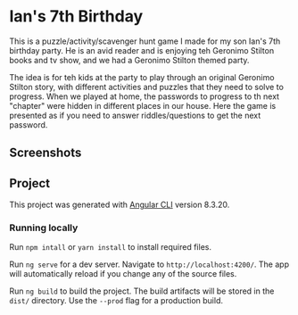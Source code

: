 # Ian's 7th Birthday

This is a puzzle/activity/scavenger hunt game I made for my son Ian's 7th birthday party. He is an avid reader and is enjoying teh Geronimo Stilton books and tv show, and we had a Geronimo Stilton themed party.

The idea is for teh kids at the party to play through an original Geronimo Stilton story, with different activities and puzzles that they need to solve to progress. When we played at home, the passwords to progress to th next "chapter" were hidden in different places in our house. Here the game is presented as if you need to answer riddles/questions to get the next password.

## Screenshots




## Project

This project was generated with [Angular CLI](https://github.com/angular/angular-cli) version 8.3.20.

### Running locally

Run `npm intall` or `yarn install` to install required files.

Run `ng serve` for a dev server. Navigate to `http://localhost:4200/`. The app will automatically reload if you change any of the source files.

Run `ng build` to build the project. The build artifacts will be stored in the `dist/` directory. Use the `--prod` flag for a production build.
